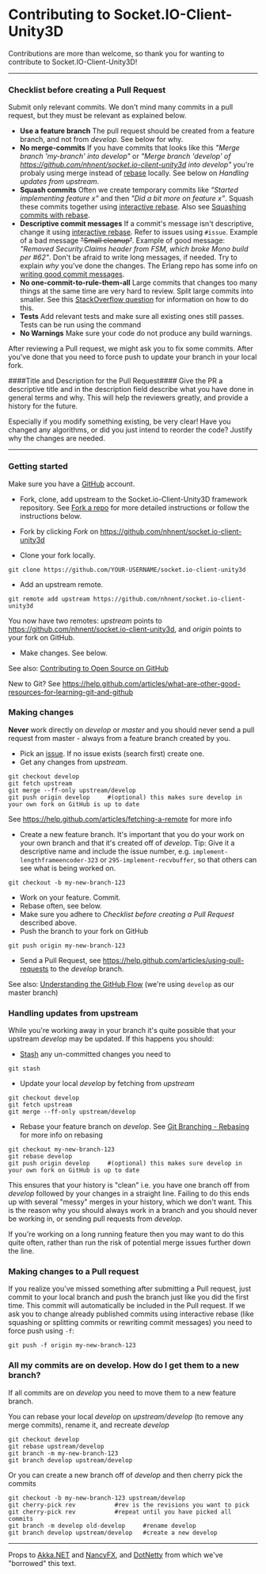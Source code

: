 # Contributing to Socket.IO-Client-Unity3D
Contributions are more than welcome, so thank you for wanting to contribute to Socket.IO-Client-Unity3D!

---

### Checklist before creating a Pull Request
Submit only relevant commits. We don't mind many commits in a pull request, but they must be relevant as explained below.

- __Use a feature branch__ The pull request should be created from a feature branch, and not from _develop_. See below for why.
- __No merge-commits__
If you have commits that looks like this _"Merge branch 'my-branch' into develop"_ or _"Merge branch 'develop' of https://github.com/nhnent/socket.io-client-unity3d into develop"_ you're probaly using merge instead of [rebase](https://help.github.com/articles/about-git-rebase) locally. See below on _Handling updates from upstream_.
- __Squash commits__ Often we create temporary commits like _"Started implementing feature x"_ and then _"Did a bit more on feature x"_. Squash these commits together using [interactive rebase](https://help.github.com/articles/about-git-rebase). Also see [Squashing commits with rebase](http://gitready.com/advanced/2009/02/10/squashing-commits-with-rebase.html).
- __Descriptive commit messages__ If a commit's message isn't descriptive, change it using [interactive rebase](https://help.github.com/articles/about-git-rebase). Refer to issues using `#issue`. Example of a bad message ~~"Small cleanup"~~. Example of good message: _"Removed Security.Claims header from FSM, which broke Mono build per #62"_. Don't be afraid to write long messages, if needed. Try to explain _why_ you've done the changes. The Erlang repo has some info on [writing good commit messages](https://github.com/erlang/otp/wiki/Writing-good-commit-messages).
- __No one-commit-to-rule-them-all__ Large commits that changes too many things at the same time are very hard to review. Split large commits into smaller. See this [StackOverflow question](http://stackoverflow.com/questions/6217156/break-a-previous-commit-into-multiple-commits) for information on how to do this.
- __Tests__ Add relevant tests and make sure all existing ones still passes. Tests can be run using the command
- __No Warnings__ Make sure your code do not produce any build warnings.

After reviewing a Pull request, we might ask you to fix some commits. After you've done that you need to force push to update your branch in your local fork.

####Title and Description for the Pull Request####
Give the PR a descriptive title and in the description field describe what you have done in general terms and why. This will help the reviewers greatly, and provide a history for the future.

Especially if you modify something existing, be very clear! Have you changed any algorithms, or did you just intend to reorder the code? Justify why the changes are needed.


---

### Getting started
Make sure you have a [GitHub](https://github.com/) account.

- Fork, clone, add upstream to the Socket.io-Client-Unity3D framework repository. See [Fork a repo](https://help.github.com/articles/fork-a-repo) for more detailed instructions or follow the instructions below.

- Fork by clicking _Fork_ on https://github.com/nhnent/socket.io-client-unity3d
- Clone your fork locally.
```
git clone https://github.com/YOUR-USERNAME/socket.io-client-unity3d
```
- Add an upstream remote.
```
git remote add upstream https://github.com/nhnent/socket.io-client-unity3d
```
You now have two remotes: _upstream_ points to https://github.com/nhnent/socket.io-client-unity3d, and _origin_ points to your fork on GitHub.

- Make changes. See below.

See also: [Contributing to Open Source on GitHub](https://guides.github.com/activities/contributing-to-open-source/)

New to Git? See https://help.github.com/articles/what-are-other-good-resources-for-learning-git-and-github

### Making changes
__Never__ work directly on _develop_ or _master_ and you should never send a pull request from master - always from a feature branch created by you.

- Pick an [issue](https://github.com/nhnent/socket.io-client-unity3d/issues). If no issue exists (search first) create one.
-  Get any changes from _upstream_.
```
git checkout develop
git fetch upstream
git merge --ff-only upstream/develop
git push origin develop     #(optional) this makes sure develop in your own fork on GitHub is up to date
```

See https://help.github.com/articles/fetching-a-remote for more info

- Create a new feature branch. It's important that you do your work on your own branch and that it's created off of _develop_. Tip: Give it a descriptive name and include the issue number, e.g. `implement-lengthframeencoder-323` or `295-implement-recvbuffer`, so that others can see what is being worked on.
```
git checkout -b my-new-branch-123
```
- Work on your feature. Commit.
- Rebase often, see below.
- Make sure you adhere to _Checklist before creating a Pull Request_ described above.
- Push the branch to your fork on GitHub
```
git push origin my-new-branch-123
```
- Send a Pull Request, see https://help.github.com/articles/using-pull-requests to the _develop_ branch.

See also: [Understanding the GitHub Flow](https://guides.github.com/introduction/flow/) (we're using `develop` as our master branch)

### Handling updates from upstream

While you're working away in your branch it's quite possible that your upstream _develop_ may be updated. If this happens you should:

- [Stash](http://git-scm.com/book/en/Git-Tools-Stashing) any un-committed changes you need to
```
git stash
```
- Update your local _develop_ by fetching from _upstream_
```
git checkout develop
git fetch upstream
git merge --ff-only upstream/develop
```
- Rebase your feature branch on _develop_. See [Git Branching - Rebasing](http://git-scm.com/book/en/Git-Branching-Rebasing) for more info on rebasing
```
git checkout my-new-branch-123
git rebase develop
git push origin develop     #(optional) this makes sure develop in your own fork on GitHub is up to date
```
This ensures that your history is "clean" i.e. you have one branch off from _develop_ followed by your changes in a straight line. Failing to do this ends up with several "messy" merges in your history, which we don't want. This is the reason why you should always work in a branch and you should never be working in, or sending pull requests from _develop_.

If you're working on a long running feature then you may want to do this quite often, rather than run the risk of potential merge issues further down the line.

### Making changes to a Pull request
If you realize you've missed something after submitting a Pull request, just commit to your local branch and push the branch just like you did the first time. This commit will automatically be included in the Pull request.
If we ask you to change already published commits using interactive rebase (like squashing or splitting commits or  rewriting commit messages) you need to force push using `-f`:
```
git push -f origin my-new-branch-123
```

### All my commits are on develop. How do I get them to a new branch? ###
If all commits are on _develop_ you need to move them to a new feature branch.

You can rebase your local _develop_ on _upstream/develop_ (to remove any merge commits), rename it, and recreate _develop_
```
git checkout develop
git rebase upstream/develop
git branch -m my-new-branch-123
git branch develop upstream/develop
```
Or you can create a new branch off of _develop_ and then cherry pick the commits
```
git checkout -b my-new-branch-123 upstream/develop
git cherry-pick rev           #rev is the revisions you want to pick
git cherry-pick rev           #repeat until you have picked all commits
git branch -m develop old-develop     #rename develop
git branch develop upstream/develop   #create a new develop
```

---
Props to [Akka.NET](http://getakka.net/) and [NancyFX](https://github.com/NancyFx/Nancy), and [DotNetty](https://github.com/Azure/DotNetty) from which we've "borrowed" this text.
